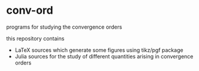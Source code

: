 # conv-ord
programs for studying the convergence orders

this repository contains 
- LaTeX sources which generate some figures using tikz/pgf package
- Julia sources for the study of different quantities arising in convergence orders
